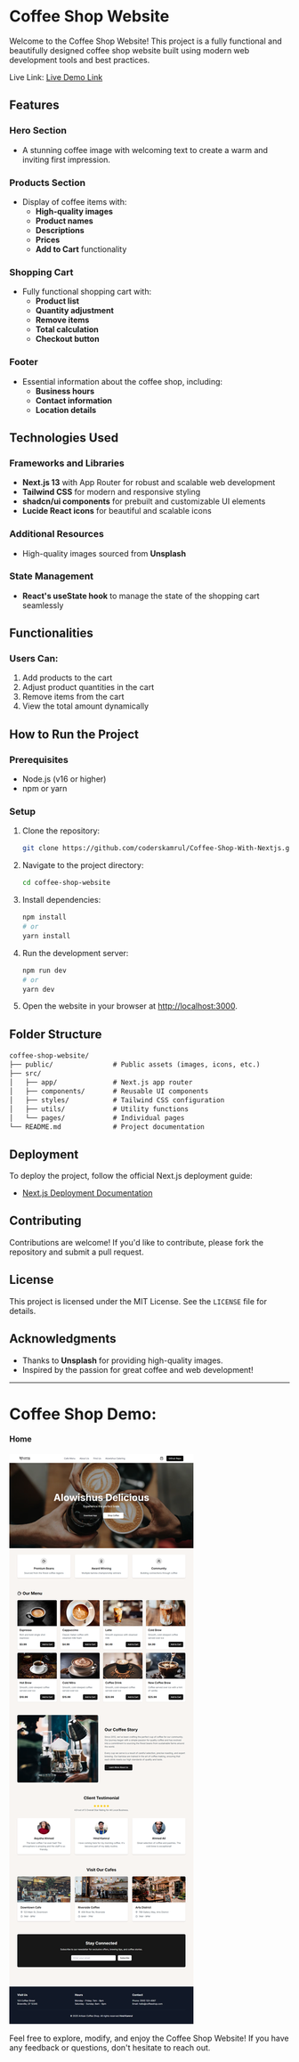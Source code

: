 # Coffee Shop Website

Welcome to the Coffee Shop Website! This project is a fully functional and beautifully designed coffee shop website built using modern web development tools and best practices.

Live Link:  [Live Demo Link](https://coffee-shop-cyan-five.vercel.app/)

## Features

### Hero Section
- A stunning coffee image with welcoming text to create a warm and inviting first impression.

### Products Section
- Display of coffee items with:
  - **High-quality images**
  - **Product names**
  - **Descriptions**
  - **Prices**
  - **Add to Cart** functionality

### Shopping Cart
- Fully functional shopping cart with:
  - **Product list**
  - **Quantity adjustment**
  - **Remove items**
  - **Total calculation**
  - **Checkout button**

### Footer
- Essential information about the coffee shop, including:
  - **Business hours**
  - **Contact information**
  - **Location details**

## Technologies Used

### Frameworks and Libraries
- **Next.js 13** with App Router for robust and scalable web development
- **Tailwind CSS** for modern and responsive styling
- **shadcn/ui components** for prebuilt and customizable UI elements
- **Lucide React icons** for beautiful and scalable icons

### Additional Resources
- High-quality images sourced from **Unsplash**

### State Management
- **React's useState hook** to manage the state of the shopping cart seamlessly

## Functionalities

### Users Can:
1. Add products to the cart
2. Adjust product quantities in the cart
3. Remove items from the cart
4. View the total amount dynamically

## How to Run the Project

### Prerequisites
- Node.js (v16 or higher)
- npm or yarn

### Setup
1. Clone the repository:
   ```bash
   git clone https://github.com/coderskamrul/Coffee-Shop-With-Nextjs.git
   ```
2. Navigate to the project directory:
   ```bash
   cd coffee-shop-website
   ```
3. Install dependencies:
   ```bash
   npm install
   # or
   yarn install
   ```
4. Run the development server:
   ```bash
   npm run dev
   # or
   yarn dev
   ```
5. Open the website in your browser at [http://localhost:3000](http://localhost:3000).

## Folder Structure
```
coffee-shop-website/
├── public/               # Public assets (images, icons, etc.)
├── src/
│   ├── app/              # Next.js app router
│   ├── components/       # Reusable UI components
│   ├── styles/           # Tailwind CSS configuration
│   ├── utils/            # Utility functions
│   └── pages/            # Individual pages
└── README.md             # Project documentation
```

## Deployment
To deploy the project, follow the official Next.js deployment guide:
- [Next.js Deployment Documentation](https://nextjs.org/docs/deployment)

## Contributing
Contributions are welcome! If you'd like to contribute, please fork the repository and submit a pull request.

## License
This project is licensed under the MIT License. See the `LICENSE` file for details.

## Acknowledgments
- Thanks to **Unsplash** for providing high-quality images.
- Inspired by the passion for great coffee and web development!

---
# Coffee Shop Demo:
#### Home
 ![Github Banner](https://raw.githubusercontent.com/coderskamrul/Coffee-Shop-With-Nextjs/refs/heads/main/coffee%20shop%20view%20page.png)
 
Feel free to explore, modify, and enjoy the Coffee Shop Website! If you have any feedback or questions, don't hesitate to reach out.

